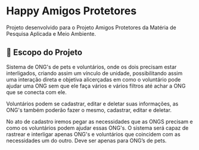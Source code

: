 # Happy Amigos Protetores
<p>Projeto desenvolvido para o Projeto Amigos Protetores da Matéria de Pesquisa Aplicada e Meio Ambiente. </p>

## 🚀 Escopo do Projeto
<p>Sistema de ONG's de pets e voluntários, onde os dois precisam estar interligados, criando assim um vínculo de unidade, possibilitando assim uma interação direta e objetiva alicerçadas em como o voluntário pode ajudar uma ONG sem que ele faça vários e vários filtros até achar a ONG que se conecta com ele.</p>
<p>Voluntários podem se cadastrar, editar e deletar suas informações, as ONG's também poderão fazer o mesmo, cadastrar, editar e deletar.</p>
<p>No ato de cadastro iremos pegar as necessidades que as ONGS precisam e como os voluntários podem ajudar essas ONG's. O sistema será capaz de rastrear e interligar apenas ONG's e voluntários que coincidem com as necessidades um do outro. Deve ser apenas para ONG’s de pets.</p>
